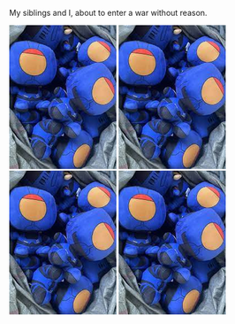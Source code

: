 My siblings and I, about to enter a war without reason.

![A V1 army for a war without reason](https://raw.githubusercontent.com/michironoaware/michironoaware/refs/heads/main/A_v1_army_for_a%20war_without_reason.jfif)
![A V1 army for a war without reason](https://raw.githubusercontent.com/michironoaware/michironoaware/refs/heads/main/A_v1_army_for_a%20war_without_reason.jfif)
![A V1 army for a war without reason](https://raw.githubusercontent.com/michironoaware/michironoaware/refs/heads/main/A_v1_army_for_a%20war_without_reason.jfif)
![A V1 army for a war without reason](https://raw.githubusercontent.com/michironoaware/michironoaware/refs/heads/main/A_v1_army_for_a%20war_without_reason.jfif)
<!--
**michironoaware/michironoaware** is a ✨ _special_ ✨ repository because its `README.md` (this file) appears on your GitHub profile.

Here are some ideas to get you started:

- 🔭 I’m currently working on ...
- 🌱 I’m currently learning ...
- 👯 I’m looking to collaborate on ...
- 🤔 I’m looking for help with ...
- 💬 Ask me about ...
- 📫 How to reach me: ...
- 😄 Pronouns: ...
- ⚡ Fun fact: ...
-->
